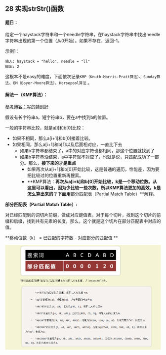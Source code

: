 ## 28 实现strStr()函数

#### 题目：

给定一个haystack字符串和一个needle字符串，在haystack字符串中找出needle字符串出现的第一个位置（从0开始）。如果不存在，返回-1。

示例1：

```
输入: haystack = "hello", needle = "ll"
输出: 2
```

这根本不是easy的难度，下面依次记录`KMP（Knuth-Morris-Pratt算法）`、`Sunday算法`、`BM（Boyer-Moore算法）`、`Horsepool算法` 。



#### 解法一（KMP算法）：

[参考博客：写的特别好](![1572249317696](C:\Users\gongzihui\AppData\Roaming\Typora\typora-user-images\1572249317696.png))

假设有长字符串a，短字符串b，要在a中找到b的位置。

一般的字符串比较，就是a[i]和b[0]比较：

- 如果不相同，那么a[i+1]和b[0]接着比较。
- 如果相同，那么a[i+1]和b[1]以及后面相对应，一直比下去
  - 如果b字符串都结束了，a中的对应字符也都相同，那这个位置就找到了
  - 如果b字符串没结束，a中字符就不对应了，也就是说，只匹配成功了一部分。那么，**接下来的才是重点**
    - 如果再次从a[i+1]和b[0]开始比较，这是普通的遍历，性能差，因为要把比较过的位置重新再搜索。
    - **KMP算法：**再次从a[i+k]和b[0]开始比较，k是一个移动位数。从这里可以看出，因为少比较一些次数，所以KMP算法更加的高效。k是怎么算出来的？下面用**部分匹配表（Partial Match Table）**解释。



**部分匹配表（Partial Match Table）:**

对已经匹配到的词切片前缀，做成对应键值表。对于每个切片，找到这个切片的前缀和后缀，找到共有元素的长度，那么，这个就是这个切片在部分匹配表中对应的值。

**移动位数（k） =  已匹配的字符数  - 对应部分的匹配值 **

![](img\28-1.jpg)



